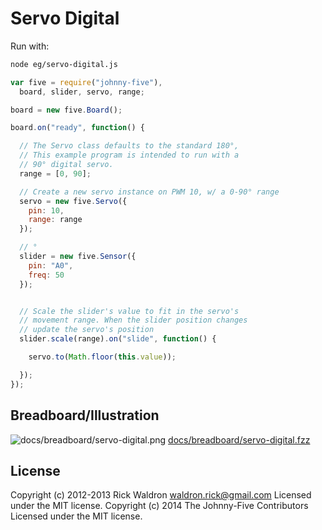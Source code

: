 # Servo Digital

Run with:
```bash
node eg/servo-digital.js
```


```javascript
var five = require("johnny-five"),
  board, slider, servo, range;

board = new five.Board();

board.on("ready", function() {

  // The Servo class defaults to the standard 180°,
  // This example program is intended to run with a
  // 90° digital servo.
  range = [0, 90];

  // Create a new servo instance on PWM 10, w/ a 0-90° range
  servo = new five.Servo({
    pin: 10,
    range: range
  });

  // °
  slider = new five.Sensor({
    pin: "A0",
    freq: 50
  });


  // Scale the slider's value to fit in the servo's
  // movement range. When the slider position changes
  // update the servo's position
  slider.scale(range).on("slide", function() {

    servo.to(Math.floor(this.value));

  });
});

```


## Breadboard/Illustration


![docs/breadboard/servo-digital.png](breadboard/servo-digital.png)
[docs/breadboard/servo-digital.fzz](breadboard/servo-digital.fzz)





## License
Copyright (c) 2012-2013 Rick Waldron <waldron.rick@gmail.com>
Licensed under the MIT license.
Copyright (c) 2014 The Johnny-Five Contributors
Licensed under the MIT license.
